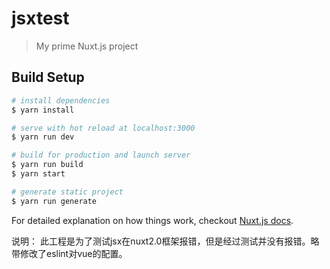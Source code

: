 # jsxtest

> My prime Nuxt.js project

## Build Setup

``` bash
# install dependencies
$ yarn install

# serve with hot reload at localhost:3000
$ yarn run dev

# build for production and launch server
$ yarn run build
$ yarn start

# generate static project
$ yarn run generate
```

For detailed explanation on how things work, checkout [Nuxt.js docs](https://nuxtjs.org).

说明： 此工程是为了测试jsx在nuxt2.0框架报错，但是经过测试并没有报错。略带修改了eslint对vue的配置。
